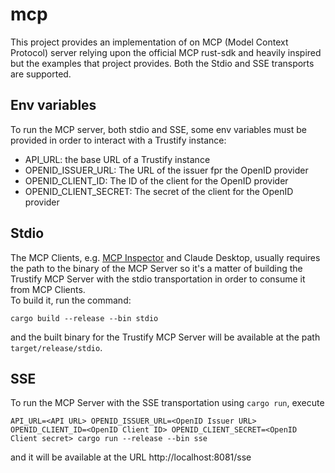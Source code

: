 # mcp

This project provides an implementation of on MCP (Model Context Protocol) server relying upon the official MCP rust-sdk and heavily inspired but the examples that project provides.
Both the Stdio and SSE transports are supported.

## Env variables

To run the MCP server, both stdio and SSE, some env variables must be provided in order to interact with a Trustify instance:

- API_URL: the base URL of a Trustify instance
- OPENID_ISSUER_URL: The URL of the issuer fpr the OpenID provider
- OPENID_CLIENT_ID: The ID of the client for the OpenID provider
- OPENID_CLIENT_SECRET: The secret of the client for the OpenID provider

## Stdio

The MCP Clients, e.g. [MCP Inspector](https://github.com/modelcontextprotocol/inspector) and Claude Desktop, usually requires the path to the binary of the MCP Server so it's a matter of building the Trustify MCP Server with the stdio transportation in order to consume it from MCP Clients.  
To build it, run the command:

```shell
cargo build --release --bin stdio
```

and the built binary for the Trustify MCP Server will be available at the path `target/release/stdio`.

## SSE

To run the MCP Server with the SSE transportation using `cargo run`, execute

```shell
API_URL=<API URL> OPENID_ISSUER_URL=<OpenID Issuer URL> OPENID_CLIENT_ID=<OpenID Client ID> OPENID_CLIENT_SECRET=<OpenID Client secret> cargo run --release --bin sse
```
and it will be available at the URL http://localhost:8081/sse